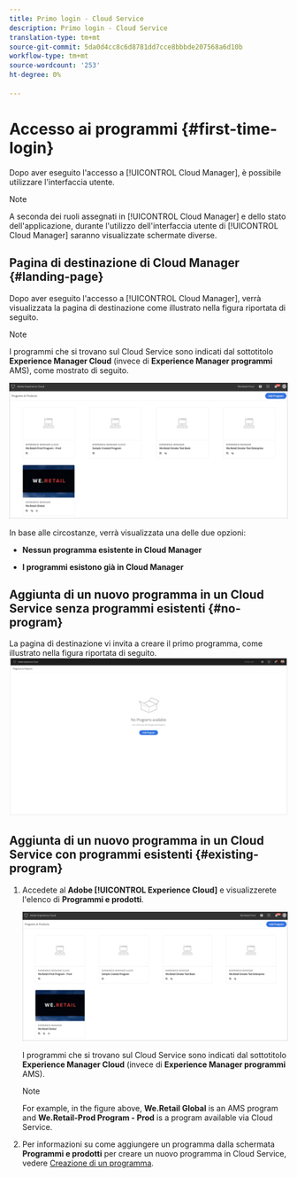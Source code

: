 ```yaml
---
title: Primo login - Cloud Service
description: Primo login - Cloud Service
translation-type: tm+mt
source-git-commit: 5da0d4cc8c6d8781dd7cce8bbbde207568a6d10b
workflow-type: tm+mt
source-wordcount: '253'
ht-degree: 0%

---
```



# Accesso ai programmi {#first-time-login}

Dopo aver eseguito l&#39;accesso a [!UICONTROL Cloud Manager], è possibile utilizzare l&#39;interfaccia utente.

>[!NOTE]
>
>A seconda dei ruoli assegnati in [!UICONTROL Cloud Manager] e dello stato dell&#39;applicazione, durante l&#39;utilizzo dell&#39;interfaccia utente di [!UICONTROL Cloud Manager] saranno visualizzate schermate diverse.

## Pagina di destinazione di Cloud Manager {#landing-page}

Dopo aver eseguito l&#39;accesso a [!UICONTROL Cloud Manager], verrà visualizzata la pagina di destinazione come illustrato nella figura riportata di seguito.

>[!NOTE]
>
>I programmi che si trovano sul Cloud Service sono indicati dal sottotitolo **Experience Manager Cloud** (invece di **Experience Manager programmi** AMS), come mostrato di seguito.

![](assets/first_timelogin1.png)


In base alle circostanze, verrà visualizzata una delle due opzioni:

* **Nessun programma esistente in Cloud Manager**

* **I programmi esistono già in Cloud Manager**

## Aggiunta di un nuovo programma in un Cloud Service senza programmi esistenti {#no-program}


La pagina di destinazione vi invita a creare il primo programma, come illustrato nella figura riportata di seguito.
![](assets/first_timelogin0.png)


## Aggiunta di un nuovo programma in un Cloud Service con programmi esistenti {#existing-program}


1. Accedete al **Adobe [!UICONTROL Experience Cloud]** e visualizzerete l&#39;elenco di **Programmi e prodotti**.

   ![](assets/first_timelogin1.png)

   I programmi che si trovano sul Cloud Service sono indicati dal sottotitolo **Experience Manager Cloud** (invece di **Experience Manager programmi** AMS).

   >[!NOTE]
   >For example, in the figure above, **We.Retail Global** is an AMS program and **We.Retail-Prod Program - Prod** is a program available via Cloud Service.

1. Per informazioni su come aggiungere un programma dalla schermata **Programmi e prodotti** per creare un nuovo programma in Cloud Service, vedere [Creazione di un programma](/help/onboarding/getting-access-to-aem-in-cloud/creating-a-program.md).


